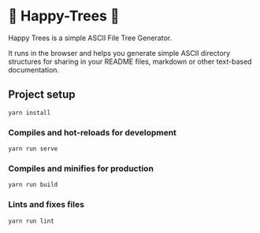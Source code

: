# 🌳 Happy-Trees 🌲

Happy Trees is a simple ASCII File Tree Generator.

It runs in the browser and helps you generate simple ASCII directory structures for sharing in your README files, markdown or other text-based documentation.


## Project setup
```
yarn install
```

### Compiles and hot-reloads for development
```
yarn run serve
```

### Compiles and minifies for production
```
yarn run build
```

### Lints and fixes files
```
yarn run lint
```
